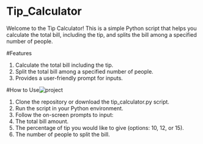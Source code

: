 # Tip_Calculator
Welcome to the Tip Calculator! This is a simple Python script that helps you calculate the total bill, including the tip, and splits the bill among a specified number of people.

#Features
1. Calculate the total bill including the tip.
2. Split the total bill among a specified number of people.
3. Provides a user-friendly prompt for inputs.

#How to Use![project](https://github.com/user-attachments/assets/a25f0204-cac7-4ace-b541-44ac3c34cad1)

1. Clone the repository or download the tip_calculator.py script.
2. Run the script in your Python environment.
3. Follow the on-screen prompts to input:
3. The total bill amount.
4. The percentage of tip you would like to give (options: 10, 12, or 15).
5. The number of people to split the bill.
